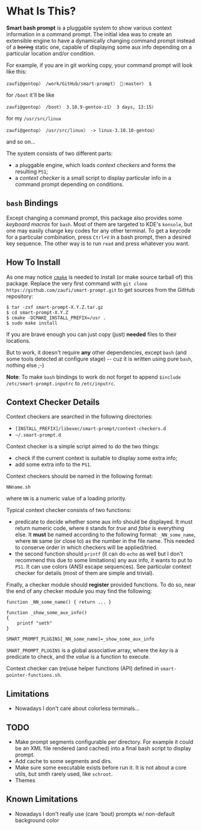 What Is This?
=============

**Smart bash prompt** is a pluggable system to show various context information in a command prompt.
The initial idea was to create an extensible engine to have a dynamically changing command prompt instead
of a <strike>boring</strike> static one, capable of displaying some aux info depending on a particular
location and/or condition.

For example, if you are in git working copy, your command prompt will look like this:

    zaufi@gentop〉 /work/GitHub/smart-prompt〉 :master〉 $

for `/boot` it'll be like

    zaufi@gentop〉 /boot〉 3.10.9-gentoo-z1〉 3 days, 13:15〉

for my `/usr/src/linux`

    zaufi@gentop〉 /usr/src/linux〉 -> linux-3.10.10-gentoo〉

and so on...


The system consists of two different parts:
- a pluggable engine, which loads _context checkers_ and forms the resulting `PS1`;
- a _context checker_ is a small script to display particular info in a command prompt depending on conditions.


`bash` Bindings
---------------

Except changing a command prompt, this package also provides some _keyboard macros_ for `bash`.
Most of them are targeted to KDE's `konsole`, but one may easily change key codes for any other terminal.
To get a keycode for a particular combination, press `Ctrl+V` in a bash prompt, then a desired key sequence.
The other way is to run `read` and press whatever you want.


How To Install
--------------

As one may notice [`cmake`](http://cmake.org) is needed to install (or make source tarball of) this package.
Replace the very first command with `git clone https://github.com/zaufi/smart-prompt.git` to get sources
from the GitHub repository:

    $ tar -zxf smart-prompt-X.Y.Z.tar.gz
    $ cd smart-prompt-X.Y.Z
    $ cmake -DCMAKE_INSTALL_PREFIX=/usr .
    $ sudo make install

If you are brave enough you can just copy (just) **needed** files to their locations.

But to work, it doesn't require **any** other dependencies, except `bash` (and some tools detected at configure stage) --
cuz it is written using pure `bash`, nothing else ;-)

**Note**: To make `bash` bindings to work do not forget to append `$include /etc/smart-prompt.inputrc` to `/etc/inputrc`.


Context Checker Details
-----------------------

Context checkers are searched in the following directories:
- `[INSTALL_PREFIX]/libexec/smart-prompt/context-checkers.d`
- `~/.smart-prompt.d`

Context checker is a simple script aimed to do the two things:
- check if the current context is suitable to display some extra info;
- add some extra info to the `PS1`.


Context checkers should be named in the following format:

    NNname.sh

where `NN` is a numeric value of a loading priority.

Typical context checker consists of two functions:
* predicate to decide whether some aux info should be displayed. It must return numeric code, where `0` stands for _true_
  and _false_ is everything else. It **must** be named according to the following format: `_NN_some_name`, where `NN` same
  (or close to) as the number in the file name. This needed to conserve order in which checkers will be applied/tried.
* the second function should `printf` (it can do `echo` as well but I don't recommend this due to some limitations) any aux
  info, it wants to put to `PS1`. It can use colors (ANSI escape sequences). See particular context checker for details
  (most of them are simple and trivial).

Finally, a checker module should **register** provided functions. To do so, near the end of any checker module you may find
the following:

    function _NN_some_name() { return ... }

    function _show_some_aux_info()
    {
        printf "smth"
    }

    SMART_PROMPT_PLUGINS[_NN_some_name]=_show_some_aux_info

`SMART_PROMPT_PLUGINS` is a global associative array, where the _key_ is a predicate to check, and the _value_ is a function
to execute.

Context checker can (re)use helper functions (API) defined in `smart-pointer-functions.sh`.


Limitations
-----------

* Nowadays I don't care about colorless terminals...

TODO
----

* Make prompt segments configurable per directory. For example it could be an XML file rendered (and cached)
  into a final bash script to display prompt.
* Add cache to some segments and dirs.
* Make sure some executable exists before run it. It is not about a core utils, but smth rarely used,
  like `schroot`.
* Themes


Known Limitations
-----------------

* Nowadays I don't really use (care 'bout) prompts w/ non-default background color

